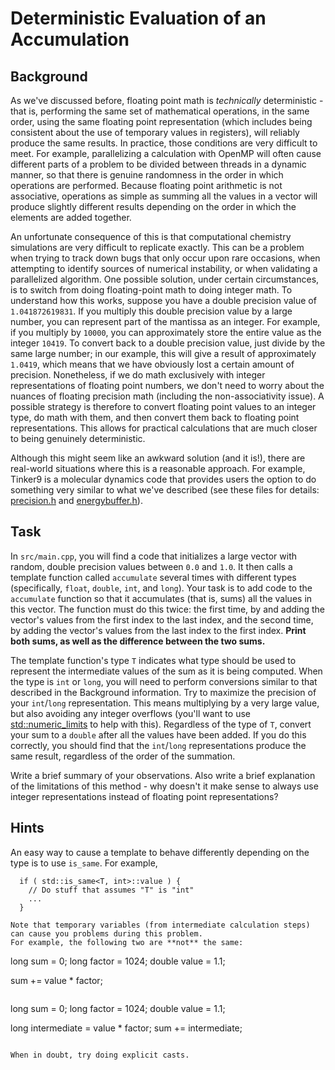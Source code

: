 # Deterministic Evaluation of an Accumulation

## Background

As we've discussed before, floating point math is *technically* deterministic - that is, performing the same set of mathematical operations, in the same order, using the same floating point representation (which includes being consistent about the use of temporary values in registers), will reliably produce the same results.
In practice, those conditions are very difficult to meet.
For example, parallelizing a calculation with OpenMP will often cause different parts of a problem to be divided between threads in a dynamic manner, so that there is genuine randomness in the order in which operations are performed.
Because floating point arithmetic is not associative, operations as simple as summing all the values in a vector will produce slightly different results depending on the order in which the elements are added together.

An unfortunate consequence of this is that computational chemistry simulations are very difficult to replicate exactly.
This can be a problem when trying to track down bugs that only occur upon rare occasions, when attempting to identify sources of numerical instability, or when validating a parallelized algorithm.
One possible solution, under certain circumstances, is to switch from doing floating-point math to doing integer math.
To understand how this works, suppose you have a double precision value of `1.041872619831`.
If you multiply this double precision value by a large number, you can represent part of the mantissa as an integer.
For example, if you multiply by `10000`, you can approximately store the entire value as the integer `10419`.
To convert back to a double precision value, just divide by the same large number; in our example, this will give a result of approximately `1.0419`, which means that we have obviously lost a certain amount of precision.
Nonetheless, if we do math exclusively with integer representations of floating point numbers, we don't need to worry about the nuances of floating precision math (including the non-associativity issue).
A possible strategy is therefore to convert floating point values to an integer type, do math with them, and then convert them back to floating point representations.
This allows for practical calculations that are much closer to being genuinely deterministic.

Although this might seem like an awkward solution (and it is!), there are real-world situations where this is a reasonable approach.
For example, Tinker9 is a molecular dynamics code that provides users the option to do something very similar to what we've described (see these files for details: [precision.h](https://github.com/TinkerTools/tinker9/blob/master/include/ff/precision.h) and [energybuffer.h](https://github.com/TinkerTools/tinker9/blob/master/include/ff/energybuffer.h)).

## Task

In `src/main.cpp`, you will find a code that initializes a large vector with random, double precision values between `0.0` and `1.0`.
It then calls a template function called `accumulate` several times with different types (specifically, `float`, `double`, `int`, and `long`).
Your task is to add code to the `accumulate` function so that it accumulates (that is, sums) all the values in this vector.
The function must do this twice: the first time, by and adding the vector's values from the first index to the last index, and the second time, by adding the vector's values from the last index to the first index.
**Print both sums, as well as the difference between the two sums.**

The template function's type `T` indicates what type should be used to represent the intermediate values of the sum as it is being computed.
When the type is `int` or `long`, you will need to perform conversions similar to that described in the Background information.
Try to maximize the precision of your `int`/`long` representation.
This means multiplying by a very large value, but also avoiding any integer overflows (you'll want to use [std::numeric_limits](https://en.cppreference.com/w/cpp/types/numeric_limits) to help with this).
Regardless of the type of `T`, convert your sum to a `double` after all the values have been added.
If you do this correctly, you should find that the `int`/`long` representations produce the same result, regardless of the order of the summation.

Write a brief summary of your observations.
Also write a brief explanation of the limitations of this method - why doesn't it make sense to always use integer representations instead of floating point representations?

## Hints

An easy way to cause a template to behave differently depending on the type is to use `is_same`.
For example,

```
  if ( std::is_same<T, int>::value ) {
    // Do stuff that assumes "T" is "int"
    ...
  }

Note that temporary variables (from intermediate calculation steps) can cause you problems during this problem.
For example, the following two are **not** the same:

```
long sum = 0;
long factor = 1024;
double value = 1.1;

sum += value * factor;
```

```
long sum = 0;
long factor = 1024;
double value = 1.1;

long intermediate = value * factor;
sum += intermediate;
```

When in doubt, try doing explicit casts.
